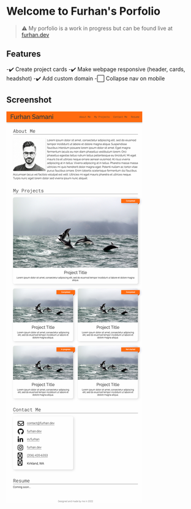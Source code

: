 # Welcome to Furhan's Porfolio

> :warning: My porfolio is a work in progress but can be found live at [furhan.dev](https://furhan.dev) 

## Features
-:heavy_check_mark: Create project cards 
-:heavy_check_mark: Make webpage responsive (header, cards, headshot)
-:heavy_check_mark: Add custom domain
-:white_large_square: Collapse nav on mobile

## Screenshot
![Portfolio Screenshot](./assets/img/portfolio-screenshot.png?raw=true "Furhan's Portfolio")